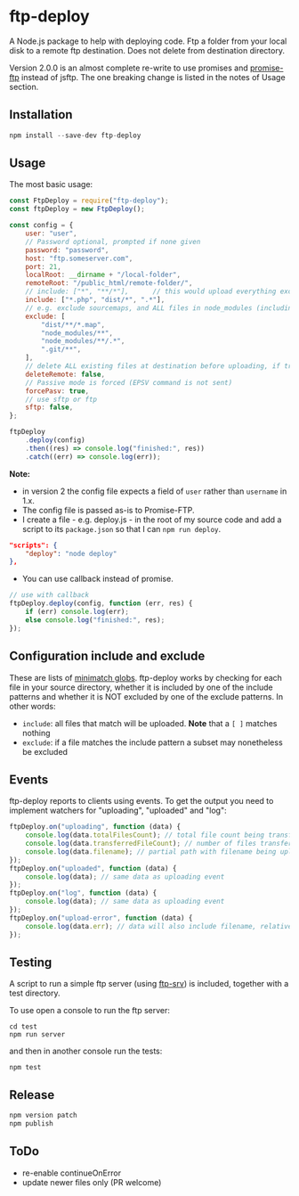 # ftp-deploy

A Node.js package to help with deploying code. Ftp a folder from your local disk to a remote ftp destination. Does not delete from destination directory.

Version 2.0.0 is an almost complete re-write to use promises and [promise-ftp](https://github.com/realtymaps/promise-ftp) instead of jsftp. The one breaking change is listed in the notes of Usage section.

## Installation

```js
npm install --save-dev ftp-deploy
```

## Usage

The most basic usage:

```js
const FtpDeploy = require("ftp-deploy");
const ftpDeploy = new FtpDeploy();

const config = {
    user: "user",
    // Password optional, prompted if none given
    password: "password",
    host: "ftp.someserver.com",
    port: 21,
    localRoot: __dirname + "/local-folder",
    remoteRoot: "/public_html/remote-folder/",
    // include: ["*", "**/*"],      // this would upload everything except dot files
    include: ["*.php", "dist/*", ".*"],
    // e.g. exclude sourcemaps, and ALL files in node_modules (including dot files)
    exclude: [
        "dist/**/*.map",
        "node_modules/**",
        "node_modules/**/.*",
        ".git/**",
    ],
    // delete ALL existing files at destination before uploading, if true
    deleteRemote: false,
    // Passive mode is forced (EPSV command is not sent)
    forcePasv: true,
    // use sftp or ftp
    sftp: false,
};

ftpDeploy
    .deploy(config)
    .then((res) => console.log("finished:", res))
    .catch((err) => console.log(err));
```

**Note:**

-   in version 2 the config file expects a field of `user` rather than `username` in 1.x.
-   The config file is passed as-is to Promise-FTP.
-   I create a file - e.g. deploy.js - in the root of my source code and add a script to its `package.json` so that I can `npm run deploy`.

```json
"scripts": {
    "deploy": "node deploy"
},
```

-   You can use callback instead of promise.

```js
// use with callback
ftpDeploy.deploy(config, function (err, res) {
    if (err) console.log(err);
    else console.log("finished:", res);
});
```

## Configuration include and exclude

These are lists of [minimatch globs](https://github.com/isaacs/minimatch). ftp-deploy works by checking for each file in your source directory, whether it is included by one of the include patterns and whether it is NOT excluded by one of the exclude patterns. In other words:

-   `include`: all files that match will be uploaded. **Note** that a `[ ]` matches nothing
-   `exclude`: if a file matches the include pattern a subset may nonetheless be excluded

## Events

ftp-deploy reports to clients using events. To get the output you need to implement watchers for "uploading", "uploaded" and "log":

```js
ftpDeploy.on("uploading", function (data) {
    console.log(data.totalFilesCount); // total file count being transferred
    console.log(data.transferredFileCount); // number of files transferred
    console.log(data.filename); // partial path with filename being uploaded
});
ftpDeploy.on("uploaded", function (data) {
    console.log(data); // same data as uploading event
});
ftpDeploy.on("log", function (data) {
    console.log(data); // same data as uploading event
});
ftpDeploy.on("upload-error", function (data) {
    console.log(data.err); // data will also include filename, relativePath, and other goodies
});
```

## Testing

A script to run a simple ftp server (using [ftp-srv](https://github.com/trs/ftp-srv)) is included, together with a test directory.

To use open a console to run the ftp server:

```
cd test
npm run server
```

and then in another console run the tests:

```
npm test
```

## Release

```sh
npm version patch
npm publish
```

## ToDo

-   re-enable continueOnError
-   update newer files only (PR welcome)
